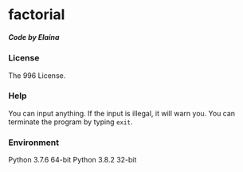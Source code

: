 # factorial
##### $Code\ by\ Elaina$
### License
The 996 License.
### Help
You can input anything.
If the input is illegal, it will warn you.
You can terminate the program by typing `exit`.
### Environment
Python 3.7.6 64-bit
Python 3.8.2 32-bit
